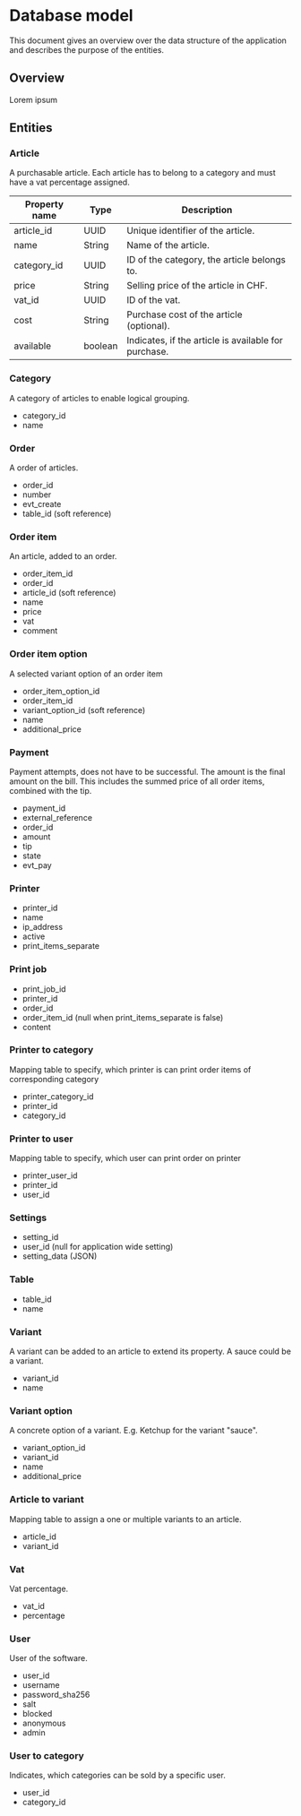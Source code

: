 # Database model

This document gives an overview over the data structure of the application and describes the purpose of the entities.

## Overview

Lorem ipsum

## Entities

### Article

A purchasable article. Each article has to belong to a category and must have a vat percentage assigned.

| Property name | Type    | Description                                          |
|---------------|---------|------------------------------------------------------|
| article_id    | UUID    | Unique identifier of the article.                    |
| name          | String  | Name of the article.                                 |
| category_id   | UUID    | ID of the category, the article belongs to.          |
| price         | String  | Selling price of the article in CHF.                 |
| vat_id        | UUID    | ID of the vat.                                       |
| cost          | String  | Purchase cost of the article (optional).             |
| available     | boolean | Indicates, if the article is available for purchase. |

### Category

A category of articles to enable logical grouping.

- category_id
- name

### Order

A order of articles.

- order_id
- number
- evt_create
- table_id (soft reference)

### Order item

An article, added to an order.

- order_item_id
- order_id
- article_id (soft reference)
- name
- price
- vat
- comment

### Order item option

A selected variant option of an order item

- order_item_option_id
- order_item_id
- variant_option_id (soft reference)
- name
- additional_price

### Payment

Payment attempts, does not have to be successful. The amount is the final amount on the bill. This includes the summed
price of all order items, combined with the tip.

- payment_id
- external_reference
- order_id
- amount
- tip
- state
- evt_pay

### Printer

- printer_id
- name
- ip_address
- active
- print_items_separate

### Print job

- print_job_id
- printer_id
- order_id
- order_item_id (null when print_items_separate is false)
- content

### Printer to category

Mapping table to specify, which printer is can print order items of corresponding category

- printer_category_id
- printer_id
- category_id

### Printer to user

Mapping table to specify, which user can print order on printer

- printer_user_id
- printer_id
- user_id

### Settings

- setting_id
- user_id (null for application wide setting)
- setting_data (JSON)

### Table

- table_id
- name

### Variant

A variant can be added to an article to extend its property. A sauce could be a variant.

- variant_id
- name

### Variant option

A concrete option of a variant. E.g. Ketchup for the variant "sauce".

- variant_option_id
- variant_id
- name
- additional_price

### Article to variant

Mapping table to assign a one or multiple variants to an article.

- article_id
- variant_id

### Vat

Vat percentage.

- vat_id
- percentage

### User

User of the software.

- user_id
- username
- password_sha256
- salt
- blocked
- anonymous
- admin

### User to category

Indicates, which categories can be sold by a specific user.

- user_id
- category_id